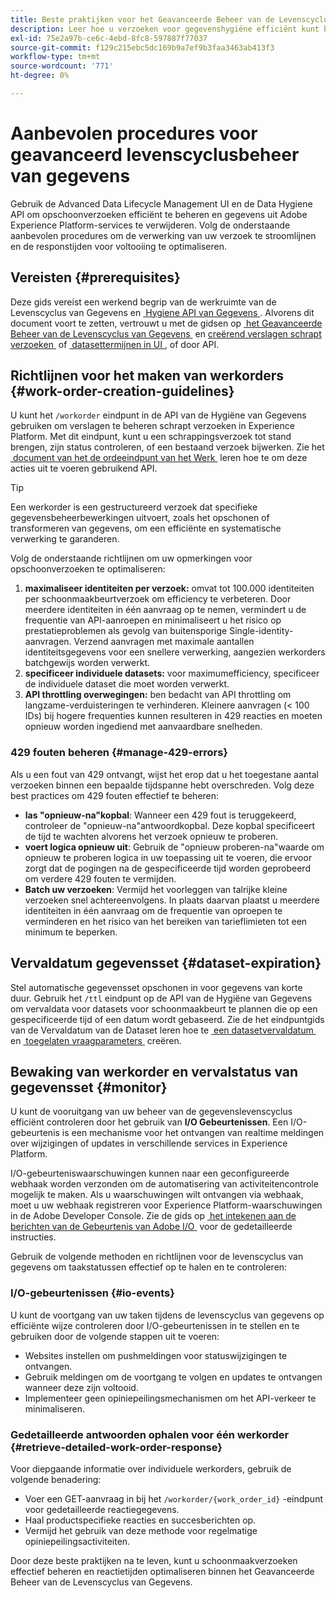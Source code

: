 ```yaml
---
title: Beste praktijken voor het Geavanceerde Beheer van de Levenscyclus van Gegevens
description: Leer hoe u verzoeken voor gegevenshygiëne efficiënt kunt beheren in Adobe Experience Platform met de API voor geavanceerd gegevenslevenscyclusbeheer en gegevenshygiëne. Deze gids behandelt beste praktijken zoals het maximaliseren van identiteiten per verzoek, het specificeren van individuele datasets, en het bewust zijn van API het vertragen om vertragingen te verhinderen. Het document bevat richtlijnen voor het instellen van automatische gegevensset-opschoonbewerkingen, het controleren van de werkorderstatus en gedetailleerde methoden voor het ophalen van reacties. Volg deze procedures om de verwerking van uw verzoek te stroomlijnen en de reactietijden te optimaliseren.
exl-id: 75e2a97b-ce6c-4ebd-8fc8-597887f77037
source-git-commit: f129c215ebc5dc169b9a7ef9b3faa3463ab413f3
workflow-type: tm+mt
source-wordcount: '771'
ht-degree: 0%

---
```


# Aanbevolen procedures voor geavanceerd levenscyclusbeheer van gegevens

Gebruik de Advanced Data Lifecycle Management UI en de Data Hygiene API om opschoonverzoeken efficiënt te beheren en gegevens uit Adobe Experience Platform-services te verwijderen. Volg de onderstaande aanbevolen procedures om de verwerking van uw verzoek te stroomlijnen en de responstijden voor voltooiing te optimaliseren.

## Vereisten {#prerequisites}

Deze gids vereist een werkend begrip van de werkruimte van de Levenscyclus van Gegevens en [&#x200B; Hygiene API van Gegevens &#x200B;](./api/overview.md). Alvorens dit document voort te zetten, vertrouwt u met de gidsen op [&#x200B; het Geavanceerde Beheer van de Levenscyclus van Gegevens &#x200B;](./home.md) en [&#x200B; creërend verslagen schrapt verzoeken &#x200B;](./ui/record-delete.md) of [&#x200B; datasettermijnen in UI &#x200B;](./ui/dataset-expiration.md), of door API.

## Richtlijnen voor het maken van werkorders {#work-order-creation-guidelines}

U kunt het `/workorder` eindpunt in de API van de Hygiëne van Gegevens gebruiken om verslagen te beheren schrapt verzoeken in Experience Platform. Met dit eindpunt, kunt u een schrappingsverzoek tot stand brengen, zijn status controleren, of een bestaand verzoek bijwerken. Zie het [&#x200B; document van het de ordeeindpunt van het Werk &#x200B;](./api/workorder.md) leren hoe te om deze acties uit te voeren gebruikend API.

>[!TIP]
>
>Een werkorder is een gestructureerd verzoek dat specifieke gegevensbeheerbewerkingen uitvoert, zoals het opschonen of transformeren van gegevens, om een efficiënte en systematische verwerking te garanderen.

Volg de onderstaande richtlijnen om uw opmerkingen voor opschoonverzoeken te optimaliseren:

1. **maximaliseer identiteiten per verzoek:** omvat tot 100.000 identiteiten per schoonmaakbeurtverzoek om efficiency te verbeteren. Door meerdere identiteiten in één aanvraag op te nemen, vermindert u de frequentie van API-aanroepen en minimaliseert u het risico op prestatieproblemen als gevolg van buitensporige Single-identity-aanvragen. Verzend aanvragen met maximale aantallen identiteitsgegevens voor een snellere verwerking, aangezien werkorders batchgewijs worden verwerkt.
2. **specificeer individuele datasets:** voor maximumefficiency, specificeer de individuele dataset die moet worden verwerkt.
3. **API throttling overwegingen:** ben bedacht van API throttling om langzame-verduisteringen te verhinderen. Kleinere aanvragen (&lt; 100 IDs) bij hogere frequenties kunnen resulteren in 429 reacties en moeten opnieuw worden ingediend met aanvaardbare snelheden.

### 429 fouten beheren {#manage-429-errors}

Als u een fout van 429 ontvangt, wijst het erop dat u het toegestane aantal verzoeken binnen een bepaalde tijdspanne hebt overschreden. Volg deze best practices om 429 fouten effectief te beheren:

- **las &quot;opnieuw-na&quot;kopbal**: Wanneer een 429 fout is teruggekeerd, controleer de &quot;opnieuw-na&quot;antwoordkopbal. Deze kopbal specificeert de tijd te wachten alvorens het verzoek opnieuw te proberen.
- **voert logica opnieuw uit**: Gebruik de &quot;opnieuw proberen-na&quot;waarde om opnieuw te proberen logica in uw toepassing uit te voeren, die ervoor zorgt dat de pogingen na de gespecificeerde tijd worden geprobeerd om verdere 429 fouten te vermijden.
- **Batch uw verzoeken**: Vermijd het voorleggen van talrijke kleine verzoeken snel achtereenvolgens. In plaats daarvan plaatst u meerdere identiteiten in één aanvraag om de frequentie van oproepen te verminderen en het risico van het bereiken van tarieflimieten tot een minimum te beperken.

## Vervaldatum gegevensset {#dataset-expiration}

Stel automatische gegevensset opschonen in voor gegevens van korte duur. Gebruik het `/ttl` eindpunt op de API van de Hygiëne van Gegevens om vervaldata voor datasets voor schoonmaakbeurt te plannen die op een gespecificeerde tijd of een datum wordt gebaseerd. Zie de het eindpuntgids van de Vervaldatum van de Dataset leren hoe te [&#x200B; een datasetvervaldatum &#x200B;](./api/dataset-expiration.md) en [&#x200B; toegelaten vraagparameters &#x200B;](./api/dataset-expiration.md#query-params) creëren.

## Bewaking van werkorder en vervalstatus van gegevensset {#monitor}

U kunt de vooruitgang van uw beheer van de gegevenslevenscyclus efficiënt controleren door het gebruik van **I/O Gebeurtenissen**. Een I/O-gebeurtenis is een mechanisme voor het ontvangen van realtime meldingen over wijzigingen of updates in verschillende services in Experience Platform.

I/O-gebeurteniswaarschuwingen kunnen naar een geconfigureerde webhaak worden verzonden om de automatisering van activiteitencontrole mogelijk te maken. Als u waarschuwingen wilt ontvangen via webhaak, moet u uw webhaak registreren voor Experience Platform-waarschuwingen in de Adobe Developer Console. Zie de gids op [&#x200B; het intekenen aan de berichten van de Gebeurtenis van Adobe I/O &#x200B;](../observability/alerts/subscribe.md) voor de gedetailleerde instructies.

Gebruik de volgende methoden en richtlijnen voor de levenscyclus van gegevens om taakstatussen effectief op te halen en te controleren:

### I/O-gebeurtenissen {#io-events}

U kunt de voortgang van uw taken tijdens de levenscyclus van gegevens op efficiënte wijze controleren door I/O-gebeurtenissen in te stellen en te gebruiken door de volgende stappen uit te voeren:

- Websites instellen om pushmeldingen voor statuswijzigingen te ontvangen.
- Gebruik meldingen om de voortgang te volgen en updates te ontvangen wanneer deze zijn voltooid.
- Implementeer geen opiniepeilingsmechanismen om het API-verkeer te minimaliseren.

### Gedetailleerde antwoorden ophalen voor één werkorder {#retrieve-detailed-work-order-response}

Voor diepgaande informatie over individuele werkorders, gebruik de volgende benadering:

- Voer een GET-aanvraag in bij het `/workorder/{work_order_id}` -eindpunt voor gedetailleerde reactiegegevens.
- Haal productspecifieke reacties en succesberichten op.
- Vermijd het gebruik van deze methode voor regelmatige opiniepeilingsactiviteiten.

Door deze beste praktijken na te leven, kunt u schoonmaakverzoeken effectief beheren en reactietijden optimaliseren binnen het Geavanceerde Beheer van de Levenscyclus van Gegevens.
